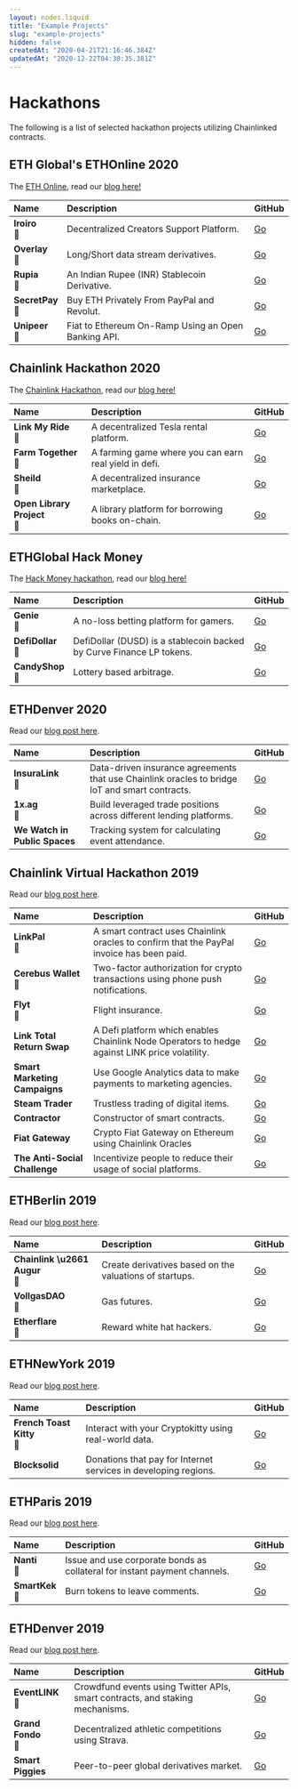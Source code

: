 ```yaml
---
layout: nodes.liquid
title: "Example Projects"
slug: "example-projects"
hidden: false
createdAt: "2020-04-21T21:16:46.384Z"
updatedAt: "2020-12-22T04:30:35.381Z"
---
```

# Hackathons

The following is a list of selected hackathon projects utilizing Chainlinked contracts.

## ETH Global's ETHOnline 2020

The <a href="https://ethglobal.online/" target="_blank" rel="noreferrer, noopener">ETH Online</a>, read our <a href="https://blog.chain.link/ethonline-2020-chainlink-hackathon-winners/" target="_blank" > blog here! </a>

|Name|Description|GitHub|
|:---|:---|:---|
|**Iroiro**<br />🥇|Decentralized Creators Support Platform.|<a href="https://github.com/TART-tokyo/iroiro" target="_blank" rel="noreferrer, noopener">Go</a>|
|**Overlay**<br />🥇|Long/Short data stream derivatives.|<a href="https://github.com/overlay-market/overlay-protocol" target="_blank" rel="noreferrer, noopener">Go</a>|
|**Rupia**<br />🥇|An Indian Rupee (INR) Stablecoin Derivative.|<a href="https://github.com/vijayengineer/rupia" target="_blank" rel="noreferrer, noopener">Go</a>|
|**SecretPay**<br />🥇|Buy ETH Privately From PayPal and Revolut.|<a href="https://github.com/franono/ethglobal" target="_blank" rel="noreferrer, noopener">Go</a>|
|**Unipeer**<br />🥇|Fiat to Ethereum On-Ramp Using an Open Banking API.|<a href="https://github.com/unipeer/unipeer" target="_blank" rel="noreferrer, noopener">Go</a>|

## Chainlink Hackathon 2020

The <a href="https://hack.chain.link/" target="_blank" rel="noreferrer, noopener">Chainlink Hackathon</a>, read our <a href="https://blog.chain.link/congratulations-to-the-winners-of-the-chainlink-virtual-hackathon-2020/" target="_blank" > blog here! </a>

|Name|Description|GitHub|
|:---|:---|:---|
|**Link My Ride**<br />🥇|A decentralized Tesla rental platform.|<a href="https://github.com/pappas999/Link-My-Ride" target="_blank" rel="noreferrer, noopener">Go</a>|
|**Farm Together**<br />🥇|A farming game where you can earn real yield in defi.|<a href="https://github.com/johhonn/realyield.farm-contracts" target="_blank" rel="noreferrer, noopener">Go</a>|
|**Sheild**<br />🥇|A decentralized insurance marketplace.|<a href="https://github.com/AymericBethencourt/shield.link" target="_blank" rel="noreferrer, noopener">Go</a>|
|**Open Library Project**<br />🥇|A library platform for borrowing books on-chain.|<a href="https://github.com/amoghaddassi/open-library" target="_blank" rel="noreferrer, noopener">Go</a>|


## ETHGlobal Hack Money

The <a href="https://ethglobal.online/" target="_blank" rel="noreferrer, noopener">Hack Money hackathon</a>, read our <a href="https://blog.chain.link/showcasing-the-winners-of-the-2020-hackmoney-virtual-hackathon/" target="_blank" > blog here! </a>

|Name|Description|GitHub|
|:---|:---|:---|
|**Genie**<br />🥇|A no-loss betting platform for gamers.|<a href="https://github.com/genie-platform" target="_blank" rel="noreferrer, noopener">Go</a>|
|**DefiDollar**<br />🥈|DefiDollar (DUSD) is a stablecoin backed by Curve Finance LP tokens.|<a href="https://github.com/defidollar/defidollar-core" target="_blank" rel="noreferrer, noopener">Go</a>|
|**CandyShop**<br />🥉|Lottery based arbitrage.|<a href="https://github.com/itsthecandyshop/" target="_blank" rel="noreferrer, noopener">Go</a>|

## ETHDenver 2020

Read our <a href="https://blog.chain.link/showcasing-the-winning-projects-from-the-ethdenver-2020-hackathon/" target="_blank" rel="noreferrer, noopener">blog post here</a>.

|Name|Description|GitHub|
|:---|:---|:---|
|**InsuraLink**<br />🥇|Data-driven insurance agreements that use Chainlink oracles to bridge IoT and smart contracts.|<a href="https://github.com/securedatalinks/insuralink-contracts" target="_blank" rel="noreferrer, noopener">Go</a>|
|**1x.ag**<br />🥈|Build leveraged trade positions across different lending platforms.|<a href="https://github.com/1x-ag/solidity-contracts" target="_blank" rel="noreferrer, noopener">Go</a>|
|**We Watch in Public Spaces**|Tracking system for calculating event attendance.|<a href="https://github.com/iainnash/ethdenver-we-watch-in-public" target="_blank" rel="noreferrer, noopener">Go</a>|

## Chainlink Virtual Hackathon 2019

Read our <a href="https://blog.chain.link/winners-of-the-chainlink-virtual-hackathon/" target="_blank" rel="noreferrer, noopener">blog post here</a>.

|Name|Description|GitHub|
|:---|:---|:---|
|**LinkPal**<br />🥇|A smart contract uses Chainlink oracles to confirm that the PayPal invoice has been paid.|<a href="https://github.com/vvoluom/LinkPal" target="_blank" rel="noreferrer, noopener">Go</a>|
|**Cerebus Wallet**<br />🥈|Two-factor authorization for crypto transactions using phone push notifications.|<a href="https://github.com/MikaelLazarev/cerberus" target="_blank" rel="noreferrer, noopener">Go</a>|
|**Flyt**<br />🥉|Flight insurance.|<a href="https://github.com/robin-thomas/flyt" target="_blank" rel="noreferrer, noopener">Go</a>|
|**Link Total Return Swap**|A Defi platform which enables Chainlink Node Operators to hedge against LINK price volatility.|<a href="https://github.com/securedatalinks/LinkTRS" target="_blank" rel="noreferrer, noopener">Go</a>|
|**Smart Marketing Campaigns**|Use Google Analytics data to make payments to marketing agencies.|<a href="https://github.com/Pega88/chainlink-smart-marketing-campaigns" target="_blank" rel="noreferrer, noopener">Go</a>|
|**Steam Trader**|Trustless trading of digital items.|<a href="https://github.com/brent-riva/Steam-Trader" rel="noreferrer, noopener">Go</a>|
|**Contractor**|Constructor of smart contracts.|<a href="https://github.com/alekcangp/ChainLinkContractor" target="_blank" rel="noreferrer, noopener">Go</a>|
|**Fiat Gateway**|Crypto Fiat Gateway on Ethereum using Chainlink Oracles|<a href="https://github.com/chatch/fiat-gateway" target="_blank" rel="noreferrer, noopener">Go</a>|
|**The Anti-Social Challenge**|Incentivize people to reduce their usage of social platforms.|<a href="https://github.com/raphpap/smart-inactivity-agreement" target="_blank" rel="noreferrer, noopener">Go</a>|

## ETHBerlin 2019

Read our <a href="https://blog.chain.link/showcasing-the-winners-of-the-etherlin-zwei-hackathon/" target="_blank" rel="noreferrer, noopener">blog post here</a>.

|Name|Description|GitHub|
|:---|:---|:---|
|**Chainlink \u2661 Augur**<br />🥇|Create derivatives based on the valuations of startups.|<a href="https://github.com/jasperdg/flux-ethberlinzwei" target="_blank" rel="noreferrer, noopener">Go</a>|
|**VollgasDAO**<br />🥈|Gas futures.|<a href="https://github.com/vollgasDao/vollGasDaoReact" target="_blank" rel="noreferrer, noopener">Go</a>|
|**Etherflare**<br />🥉|Reward white hat hackers.|<a href="https://github.com/EtherFlareGraph/etherflare" target="_blank" rel="noreferrer, noopener">Go</a>|

## ETHNewYork 2019

Read our <a href="https://blog.chain.link/showcasing-the-winning-projects-from-the-ethnewyork-hackathon/" target="_blank" rel="noreferrer, noopener">blog post here</a>.

|Name|Description|GitHub|
|:---|:---|:---|
|**French Toast Kitty**<br />🥇|Interact with your Cryptokitty using real-world data.|<a href="https://github.com/frenchtoastkitty/contracts" target="_blank" rel="noreferrer, noopener">Go</a>|
|**Blocksolid**|Donations that pay for Internet services in developing regions.|<a href="https://github.com/unicef-isp-manager/eth-new-york-2019" target="_blank" rel="noreferrer, noopener">Go</a>|

## ETHParis 2019

Read our <a href="https://blog.chain.link/the-winning-projects-from-ethparis-hackathon/" target="_blank" rel="noreferrer, noopener">blog post here</a>.

|Name|Description|GitHub|
|:---|:---|:---|
|**Nanti**<br />🥇|Issue and use corporate bonds as collateral for instant payment channels.|<a href="https://github.com/cryptotuxorg/nanti-dapp" target="_blank" rel="noreferrer, noopener">Go</a>|
|**SmartKek**<br />🥈|Burn tokens to leave comments.|<a href="https://github.com/smartkek/ETHParis-graveyard" target="_blank" rel="noreferrer, noopener">Go</a>|

## ETHDenver 2019

Read our <a href="https://blog.chain.link/detailing-the-winning-chainlink-projects-from-ethdenver-hackathon/" target="_blank" rel="noreferrer, noopener">blog post here</a>.

|Name|Description|GitHub|
|:---|:---|:---|
|**EventLINK**<br />🥇|Crowdfund events using Twitter APIs, smart contracts, and staking mechanisms.|<a href="https://github.com/ConnorMaloney/EventLink" target="_blank" rel="noreferrer, noopener">Go</a>|
|**Grand Fondo**<br />🥈|Decentralized athletic competitions using Strava.|<a href="https://github.com/tokensoft/gran-fondo" target="_blank" rel="noreferrer, noopener">Go</a>|
|**Smart Piggies**|Peer-to-peer global derivatives market.|<a href="https://github.com/smartpiggies/smartpiggies" target="_blank" rel="noreferrer, noopener">Go</a>|